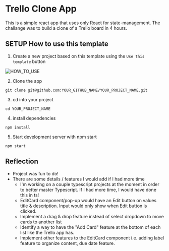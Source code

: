 # Trello Clone App

This is a simple react app that uses only React for state-management.
The challange was to build a clone of a Trello board in 4 hours.

## SETUP How to use this template

1. Create a new project based on this template using the `Use this template` button

![HOW_TO_USE](https://user-images.githubusercontent.com/20372832/77003323-70966180-695d-11ea-8abe-b362d57135f3.gif)

2. Clone the app

```
git clone git@github.com:YOUR_GITHUB_NAME/YOUR_PROJECT_NAME.git
```

3. cd into your project

```
cd YOUR_PROJECT_NAME
```

4. install dependencies

```
npm install
```

5. Start development server with npm start

```
npm start
```

## Reflection

- Project was fun to do!
- There are some details / features I would add if I had more time
  - I'm working on a couple typescript projects at the moment in order to better master Typescript. If I had more time, I would have done this in ts!
  - EditCard component/pop-up would have an Edit button on values title & description. Input would only show when Edit button is clicked.
  - Implement a drag & drop feature instead of select dropdown to move cards to another list
  - Identify a way to have the "Add Card" feature at the bottom of each list like the Trello app has.
  - Implement other features to the EditCard component i.e. adding label feature to organize content, due date feature.
